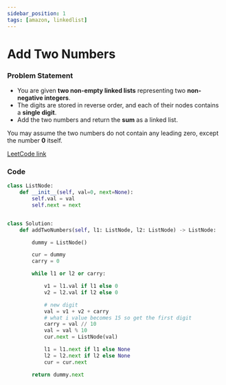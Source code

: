 ```yaml
---
sidebar_position: 1
tags: [amazon, linkedlist]
---
```


# Add Two Numbers

### Problem Statement

- You are given **two non-empty linked lists** representing two **non-negative integers**.
- The digits are stored in reverse order, and each of their nodes contains a **single digit**.
- Add the two numbers and return the **sum** as a linked list.

You may assume the two numbers do not contain any leading zero, except the number **0** itself.

[LeetCode link](https://leetcode.com/problems/add-two-numbers/)

### Code

```python title="Python Code"
class ListNode:
    def __init__(self, val=0, next=None):
        self.val = val
        self.next = next


class Solution:
    def addTwoNumbers(self, l1: ListNode, l2: ListNode) -> ListNode:

        dummy = ListNode()

        cur = dummy
        carry = 0

        while l1 or l2 or carry:

            v1 = l1.val if l1 else 0
            v2 = l2.val if l2 else 0

            # new digit
            val = v1 + v2 + carry
            # what i value becomes 15 so get the first digit
            carry = val // 10
            val = val % 10
            cur.next = ListNode(val)

            l1 = l1.next if l1 else None
            l2 = l2.next if l2 else None
            cur = cur.next

        return dummy.next
```
